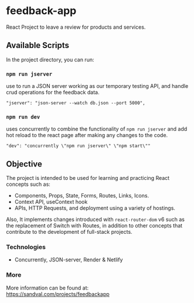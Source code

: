 # feedback-app
React Project to leave a review for products and services.

## Available Scripts

In the project directory, you can run:

### `npm run jserver`

use to run a JSON server working as our temporary testing API, and handle crud operations for the feedback data. 

    "jserver": "json-server --watch db.json --port 5000",

### `npm run dev`

uses concurrently to combine the functionality of `npm run jserver` and add hot reload to the react page after making any changes to the code.

    "dev": "concurrently \"npm run jserver\" \"npm start\""


## Objective

The project is intended to be used for learning and practicing React concepts such as:

- Components, Props, State, Forms, Routes, Links, Icons.
- Context API, useContext hook
- APIs, HTTP Requests, and deployment using a variety of hostings.

Also, It implements changes introduced with `react-router-dom` v6 such as the replacement of Switch with Routes, in addition to other concepts that contribute to the development of full-stack projects.

### Technologies

* Concurrently, JSON-server, Render & Netlify

### More

More information can be found at: https://sandval.com/projects/feedbackapp
